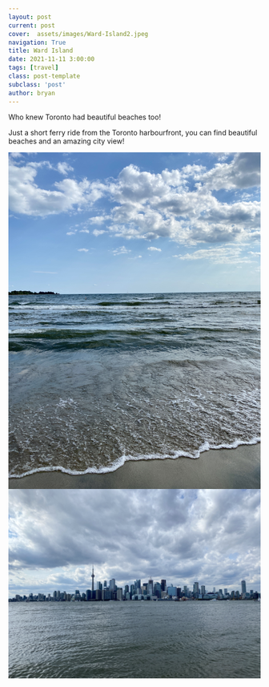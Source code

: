 ```yaml
---
layout: post
current: post
cover:  assets/images/Ward-Island2.jpeg
navigation: True
title: Ward Island
date: 2021-11-11 3:00:00
tags: [travel]
class: post-template
subclass: 'post'
author: bryan
---
```


Who knew Toronto had beautiful beaches too!

Just a short ferry ride from the Toronto harbourfront, you can find beautiful beaches and an amazing city view! 

<img max-width="100vw" align="center" src="https://github.com/bryanyu1/blog/blob/gh-pages/assets/images/Ward-Island1.jpeg?raw=true" alt="Ward-Island1">

<img max-width="100vw" align="center" src="https://github.com/bryanyu1/blog/blob/gh-pages/assets/images/Ward-Island2.jpeg?raw=true" alt="Ward-Island2">
